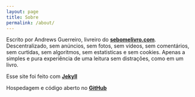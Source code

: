 ```yaml
---
layout: page
title: Sobre
permalink: /about/
---
```


Escrito por Andrews Guerreiro, livreiro do **[sebomelivro.com](https://sebomelivro.com)**. Descentralizado, sem anúncios, sem fotos, sem vídeos, sem comentários, sem curtidas, sem algoritmos, sem estatisticas e sem cookies. Apenas a simples e pura experiência de uma leitura sem distrações, como em um livro.

Esse site foi feito com **[Jekyll](https://jekyllrb.com/)**

Hospedagem e código aberto no **[GitHub](https://github.com/andguerreiro/jekyll)**

